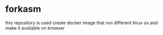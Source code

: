 # forkasm
this repository is used create docker image that run different linux os and make it available on browser 
